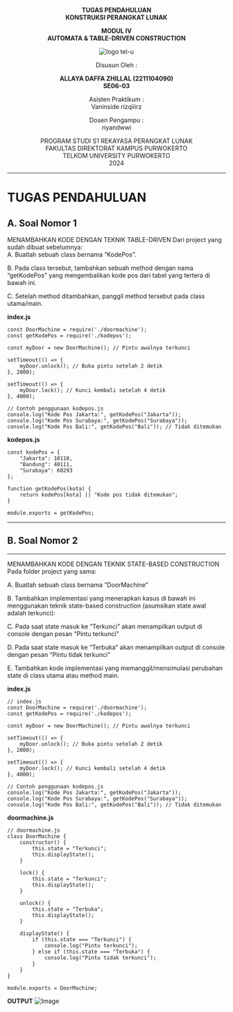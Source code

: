 <div align="center">

**TUGAS PENDAHULUAN**  
**KONSTRUKSI PERANGKAT LUNAK**

**MODUL IV**  
**AUTOMATA & TABLE-DRIVEN CONSTRUCTION**

![logo tel-u](https://github.com/user-attachments/assets/3a44181d-9c92-47f6-8cf0-87755117fd99)

Disusun Oleh :

**ALLAYA DAFFA ZHILLAL (2211104090)**  
**SE06-03**

Asisten Praktikum :  
Vaninside
rizqiiirz

Dosen Pengampu :  <br>
riyandwwi

PROGRAM STUDI S1 REKAYASA PERANGKAT LUNAK  
FAKULTAS DIREKTORAT KAMPUS PURWOKERTO  
TELKOM UNIVERSITY PURWOKERTO  
2024

</div>

---

# TUGAS PENDAHULUAN

## A. Soal Nomor 1

MENAMBAHKAN KODE DENGAN TEKNIK TABLE-DRIVEN Dari project yang sudah dibuat sebelumnya:<br>
A. Buatlah sebuah class bernama “KodePos”. </p>
B. Pada class tersebut, tambahkan sebuah method dengan nama “getKodePos” yang
mengembalikan kode pos dari tabel yang tertera di bawah ini. </p>
C. Setelah method ditambahkan, panggil method tersebut pada class utama/main. </p>

**index.js** 
```
const DoorMachine = require('./doormachine');
const getKodePos = require('./kodepos');

const myDoor = new DoorMachine(); // Pintu awalnya terkunci

setTimeout(() => {
    myDoor.unlock(); // Buka pintu setelah 2 detik
}, 2000);

setTimeout(() => {
    myDoor.lock(); // Kunci kembali setelah 4 detik
}, 4000);

// Contoh penggunaan kodepos.js
console.log("Kode Pos Jakarta:", getKodePos("Jakarta"));
console.log("Kode Pos Surabaya:", getKodePos("Surabaya"));
console.log("Kode Pos Bali:", getKodePos("Bali")); // Tidak ditemukan

```
**kodepos.js**
```
const kodePos = {
    "Jakarta": 10110,
    "Bandung": 40111,
    "Surabaya": 60293
};

function getKodePos(kota) {
    return kodePos[kota] || "Kode pos tidak ditemukan";
}

module.exports = getKodePos;

```

---
## B. Soal Nomor 2
---
MENAMBAHKAN KODE DENGAN TEKNIK STATE-BASED CONSTRUCTION Pada folder project yang sama: </p>
A. Buatlah sebuah class bernama “DoorMachine” </p>
B. Tambahkan implementasi yang menerapkan kasus di bawah ini menggunakan teknik state-based construction (asumsikan state awal adalah terkunci): </p>
C. Pada saat state masuk ke “Terkunci” akan menampilkan output di console dengan pesan “Pintu terkunci” </p>
D. Pada saat state masuk ke “Terbuka” akan menampilkan output di console dengan pesan “Pintu tidak terkunci” </p>
E. Tambahkan kode implementasi yang memanggil/mensimulasi perubahan state di class utama atau method main. </p>

**index.js**
```
// index.js
const DoorMachine = require('./doormachine');
const getKodePos = require('./kodepos');

const myDoor = new DoorMachine(); // Pintu awalnya terkunci

setTimeout(() => {
    myDoor.unlock(); // Buka pintu setelah 2 detik
}, 2000);

setTimeout(() => {
    myDoor.lock(); // Kunci kembali setelah 4 detik
}, 4000);

// Contoh penggunaan kodepos.js
console.log("Kode Pos Jakarta:", getKodePos("Jakarta"));
console.log("Kode Pos Surabaya:", getKodePos("Surabaya"));
console.log("Kode Pos Bali:", getKodePos("Bali")); // Tidak ditemukan
```
**doormachine.js**
```
// doormachine.js
class DoorMachine {
    constructor() {
        this.state = "Terkunci";
        this.displayState();
    }

    lock() {
        this.state = "Terkunci";
        this.displayState();
    }

    unlock() {
        this.state = "Terbuka";
        this.displayState();
    }

    displayState() {
        if (this.state === "Terkunci") {
            console.log("Pintu terkunci");
        } else if (this.state === "Terbuka") {
            console.log("Pintu tidak terkunci");
        }
    }
}

module.exports = DoorMachine;
```
**OUTPUT**
![Image](https://github.com/user-attachments/assets/e5fe2fa1-dada-4fad-9bb2-72cc2e56f246)
